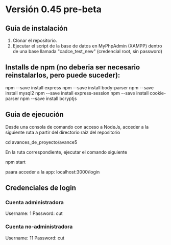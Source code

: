 # Versión 0.45 pre-beta

## Guía de instalación

1) Clonar el repositorio. 
2) Ejecutar el script de la base de datos en MyPhpAdmin (XAMPP) dentro de una base llamada "cadce_test_new" (credencial root, sin password)

## Installs de npm (no deberia ser necesario reinstalarlos, pero puede suceder):
npm --save install express
npm --save install body-parser
npm --save install mysql2
npm --save install express-session
npm --save install cookie-parser
npm --save install bcryptjs


## Guia de ejecución
Desde una consola de comando con acceso a NodeJs, acceder a la siguiente ruta a partir del directorio raíz del repositorio

cd avances_de_proyecto/avance5

En la ruta correspondiente, ejecutar el comando siguiente

npm start

paara acceder a la app: localhost:3000/login

## Credenciales de login

### Cuenta administradora
Username: 1
Password: cut

### Cuenta no-administradora
Username: 11
Password: cut
